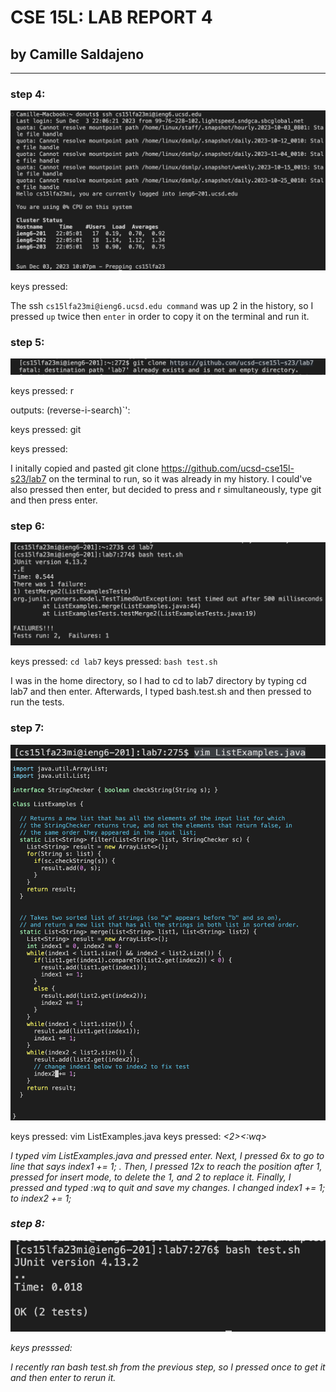 # CSE 15L: LAB REPORT 4
## by Camille Saldajeno
---
### step 4:

![Image1](lab4_step4.png)

keys pressed: <up><up><enter>

The ssh `cs15lfa23mi@ieng6.ucsd.edu command` was up 2 in the history, so I pressed `up` twice then `enter` in order to copy it on the terminal and run it.

### step 5:

![Image2](lab4_step5.png)

keys pressed: <ctrl> r

outputs: (reverse-i-search)`':

keys pressed: git

keys pressed: <enter>

I initally copied and pasted git clone https://github.com/ucsd-cse15l-s23/lab7 on the terminal to run, so it was already in my history. I could've also pressed <up> then enter, but decided to press <ctrl> and r simultaneously, type git and then press enter.

### step 6:

![Image3](lab4_step6.png)

keys pressed: `cd lab7` <enter>
keys pressed: `bash test.sh` <enter>

I was in the home directory, so I had to cd to lab7 directory by typing cd lab7 and then enter. Afterwards, I typed bash.test.sh and then pressed <enter> to run the tests.

### step 7:

![Image4](lab4_step7pt1.png)
![Image5](lab4_step7pt2.png)


keys pressed: vim ListExamples.java <enter>
keys pressed: <up><up><up><up><up><up><right><right><right><right><right><right><right><right><right><right><right><right><i><backspace><2><esc><:wq>

I typed vim ListExamples.java and pressed enter. Next, I  pressed <up> 6x to go to line that says index1 += 1; . Then, I pressed <right> 12x to reach the position after 1, pressed <i> for insert mode, <backspace> to delete the 1, and 2 to replace it. Finally, I pressed <esc> and typed :wq to quit and save my changes. I changed index1 += 1; to index2 += 1;

### step 8:

![Image6](lab4_step8.png)

keys presssed: <up><enter>

I recently ran bash test.sh from the previous step, so I pressed <up> once to get it and then enter to rerun it.







